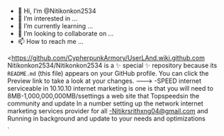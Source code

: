 - 👋 Hi, I’m @Nitikonkon2534
- 👀 I’m interested in ...
- 🌱 I’m currently learning ...
- 💞️ I’m looking to collaborate on ...
- 📫 How to reach me ...

<https://github.com/CypherpunkArmory/UserLAnd.wiki.github.com 
Nitikonkon2534/Nitikonkon2534 is a ✨ special ✨ repository because its `README.md` (this file) appears on your GitHub profile.
You can click the Preview link to take a look at your changes.
--->
-SPEED internet serviceable in 10.10.10 internet marketing is one is that you will need to 8MB-1,000,000,000MB/ssettings a web site that Topspeedsin the community and update In a number setting up the network internet marketing services provider for all 
-Nitikrsrithxng04@gmail.com and Running in background and update to your needs and optimizations  
.
